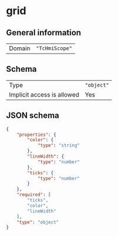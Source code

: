 # grid

## General information

|  |  |
| - | - |
| Domain | `"TcHmiScope"` |

## Schema

|  |  |
| - | - |
| Type | `"object"` |
| Implicit access is allowed | Yes |

## JSON schema

```json
{
    "properties": {
        "color": {
            "type": "string"
        },
        "lineWidth": {
            "type": "number"
        },
        "ticks": {
            "type": "number"
        }
    },
    "required": [
        "ticks",
        "color",
        "lineWidth"
    ],
    "type": "object"
}
```
